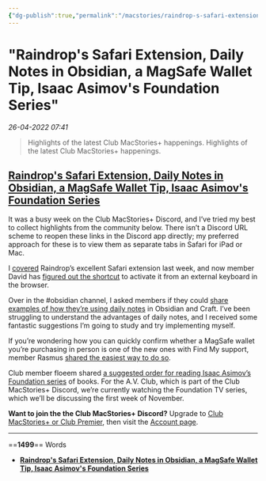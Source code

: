 ```yaml
---
{"dg-publish":true,"permalink":"/macstories/raindrop-s-safari-extension-daily-notes-in-obsidian-a-mag-safe-wallet-tip-isaac-asimov-s-foundation-series-federico/","dgHomeLink":true,"dgPassFrontmatter":false}
---
```


# "Raindrop's Safari Extension, Daily Notes in Obsidian, a MagSafe Wallet Tip, Isaac Asimov's Foundation Series"

*26-04-2022 07:41* 

> Highlights of the latest Club MacStories+ happenings.
Highlights of the latest Club MacStories+ happenings.

## [Raindrop's Safari Extension, Daily Notes in Obsidian, a MagSafe Wallet Tip, Isaac Asimov's Foundation Series](https://club.macstories.net/posts/raindrops-safari-extension-daily-notes-in-obsidian-a-magsafe-wallet-tip-isaac-asimovs-foundation-series)

It was a busy week on the Club MacStories+ Discord, and I’ve tried my best to collect highlights from the community below. There isn’t a Discord URL scheme to reopen these links in the Discord app directly; my preferred approach for these is to view them as separate tabs in Safari for iPad or Mac.

I [covered](https://club.macstories.net/posts/app-debuts-294) Raindrop’s excellent Safari extension last week, and now member David has [figured out the shortcut](https://discord.com/channels/836622115435184162/837345683550765157/899990084164648971) to activate it from an external keyboard in the browser.

Over in the #obsidian channel, I asked members if they could [share examples of how they’re using daily notes](https://discord.com/channels/836622115435184162/880549416765898772/900738408979247145) in Obsidian and Craft. I’ve been struggling to understand the advantages of daily notes, and I received some fantastic suggestions I’m going to study and try implementing myself.

If you’re wondering how you can quickly confirm whether a MagSafe wallet you’re purchasing in person is one of the new ones with Find My support, member Rasmus [shared the easiest way to do so](https://discord.com/channels/836622115435184162/837345643567251506/900825799081484288).

Club member floeem shared [a suggested order for reading Isaac Asimov’s Foundation series](https://discord.com/channels/836622115435184162/837345854385815652/899784693925441578) of books. For the A.V. Club, which is part of the Club MacStories+ Discord, we’re currently watching the Foundation TV series, which we’ll be discussing the first week of November.

**Want to join the the Club MacStories+ Discord?** Upgrade to [Club MacStories+ or Club Premier](https://club.macstories.net/plans), then visit the [Account page](https://club.macstories.net/account).
***

==**1499**== Words

- **[Raindrop's Safari Extension, Daily Notes in Obsidian, a MagSafe Wallet Tip, Isaac Asimov's Foundation Series](https://club.macstories.net/posts/raindrops-safari-extension-daily-notes-in-obsidian-a-magsafe-wallet-tip-isaac-asimovs-foundation-series)**